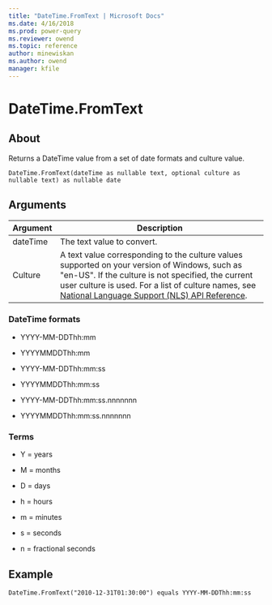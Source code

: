 ```yaml
---
title: "DateTime.FromText | Microsoft Docs"
ms.date: 4/16/2018
ms.prod: power-query
ms.reviewer: owend
ms.topic: reference
author: minewiskan
ms.author: owend
manager: kfile
---
```

# DateTime.FromText

  
## About  
Returns a DateTime value from a set of date formats and culture value.  
  
```  
DateTime.FromText(dateTime as nullable text, optional culture as nullable text) as nullable date  
```  
  
## Arguments  
  
|Argument|Description|  
|------------|---------------|  
|dateTime|The text value to convert.|  
|Culture|A text value corresponding to the culture values supported on your version of Windows, such as "en-US". If the culture is not specified, the current user culture is used. For a list of culture names, see [National Language Support (NLS) API Reference](https://msdn.microsoft.com/en-us/goglobal/bb896001.aspx).|  
  
### DateTime formats  
  
-   YYYY-MM-DDThh:mm  
  
-   YYYYMMDDThh:mm  
  
-   YYYY-MM-DDThh:mm:ss  
  
-   YYYYMMDDThh:mm:ss  
  
-   YYYY-MM-DDThh:mm:ss.nnnnnnn  
  
-   YYYYMMDDThh:mm:ss.nnnnnnn  
  
### Terms  
  
-   Y = years  
  
-   M = months  
  
-   D = days  
  
-   h = hours  
  
-   m = minutes  
  
-   s = seconds  
  
-   n = fractional seconds  
  
## Example  
  
```  
DateTime.FromText("2010-12-31T01:30:00") equals YYYY-MM-DDThh:mm:ss  
```  
